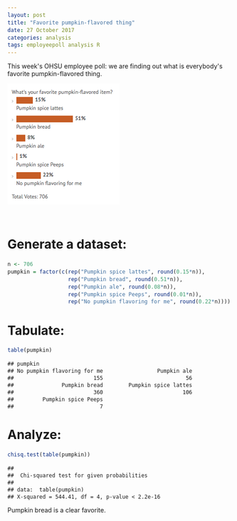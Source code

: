 ```yaml
---
layout: post
title: "Favorite pumpkin-flavored thing"
date: 27 October 2017
categories: analysis
tags: employeepoll analysis R
---
```


This week's OHSU employee poll: we are finding out what is everybody's favorite pumpkin-flavored thing.

![Figure 1. OHSU employee pumpkin poll](pumpkin_poll.png)

<br>

Generate a dataset:
===================

``` r
n <- 706
pumpkin = factor(c(rep("Pumpkin spice lattes", round(0.15*n)),
                   rep("Pumpkin bread", round(0.51*n)),
                   rep("Pumpkin ale", round(0.08*n)),
                   rep("Pumpkin spice Peeps", round(0.01*n)),
                   rep("No pumpkin flavoring for me", round(0.22*n))))
```

Tabulate:
=========

``` r
table(pumpkin)
```

    ## pumpkin
    ## No pumpkin flavoring for me                 Pumpkin ale 
    ##                         155                          56 
    ##               Pumpkin bread        Pumpkin spice lattes 
    ##                         360                         106 
    ##         Pumpkin spice Peeps 
    ##                           7

Analyze:
========

``` r
chisq.test(table(pumpkin))
```

    ## 
    ##  Chi-squared test for given probabilities
    ## 
    ## data:  table(pumpkin)
    ## X-squared = 544.41, df = 4, p-value < 2.2e-16

Pumpkin bread is a clear favorite.
